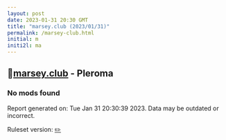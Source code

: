 ```yaml
---
layout: post
date: 2023-01-31 20:30 GMT
title: "marsey.club (2023/01/31)"
permalink: /marsey-club.html
initial: m
initi2l: ma
---
```


## 🐘[marsey.club](https://marsey.club) - Pleroma

### No mods found

Report generated on: Tue Jan 31 20:30:39 2023. Data may be outdated or incorrect.

Ruleset version: [✏️](/version-pencil)
